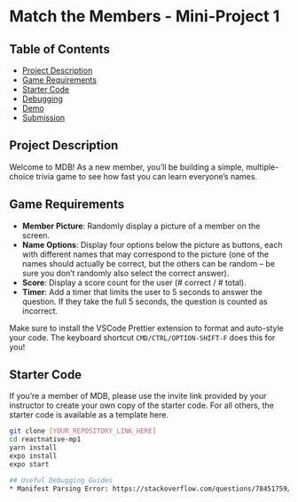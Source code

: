 # Match the Members - Mini-Project 1

## Table of Contents
- [Project Description](#project-description)
- [Game Requirements](#game-requirements)
- [Starter Code](#starter-code)
- [Debugging](#debugging)
- [Demo](#demo)
- [Submission](#submission)

## Project Description
Welcome to MDB! As a new member, you’ll be building a simple, multiple-choice trivia game to see how fast you can learn everyone’s names.

## Game Requirements
- **Member Picture**: Randomly display a picture of a member on the screen.
- **Name Options**: Display four options below the picture as buttons, each with different names that may correspond to the picture (one of the names should actually be correct, but the others can be random – be sure you don’t randomly also select the correct answer).
- **Score**: Display a score count for the user (# correct / # total).
- **Timer**: Add a timer that limits the user to 5 seconds to answer the question. If they take the full 5 seconds, the question is counted as incorrect.

Make sure to install the VSCode Prettier extension to format and auto-style your code. The keyboard shortcut `CMD/CTRL/OPTION-SHIFT-F` does this for you!

## Starter Code
If you’re a member of MDB, please use the invite link provided by your instructor to create your own copy of the starter code. For all others, the starter code is available as a template here.

```bash
git clone [YOUR_REPOSITORY_LINK_HERE]
cd reactnative-mp1
yarn install
expo install
expo start

## Useful Debugging Guides
* Manifest Parsing Error: https://stackoverflow.com/questions/78451759/expo-go-23-1-update-causing-failed-to-parse-manifest-error